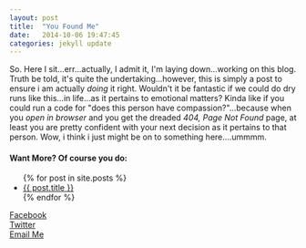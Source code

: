```yaml
---
layout: post
title:  "You Found Me"
date:   2014-10-06 19:47:45
categories: jekyll update
---
```

So. Here I sit...err...actually, I admit it, I'm laying down...working on this blog. Truth be told, it's quite the undertaking...however, this is simply a post to ensure i am actually <em>doing</em> it right. Wouldn't it be fantastic if we could do dry runs like this...in life...as it pertains to emotional matters? Kinda like if you could run a code for "does this person have compassion?"...because when you <em>open in browser</em> and you get the dreaded <em>404, Page Not Found</em> page, at least you are pretty confident with your next decision as it pertains to that person. Wow, i think i just might be on to something here....ummmm.

<h4>Want More? Of course you do:</h4>
<ul>
	{% for post in site.posts %}
    <li>
      <a href="{{ post.url }}">{{ post.title }}</a>
    </li>
  {% endfor %}
</ul>

<a href="http://facebook.com/WendiDonaldsonSpeciale" class="buttonTwo">Facebook</a>
<br><a href="http://twitter.com/WendiSpeciale" class="buttonTwo">Twitter</a><br>
<a href="mailto:wendi@createsalesandmarketing.com?Subject=OHMYBLOG!" target="_top" class="buttonTwo">Email Me</a><br>

<!-- Check out the [Jekyll docs][jekyll] for more info on how to get the most out of Jekyll. File all bugs/feature requests at [Jekyll’s GitHub repo][jekyll-gh]. If you have questions, you can ask them on [Jekyll’s dedicated Help repository][jekyll-help].

[jekyll]:      http://jekyllrb.com
[jekyll-gh]:   https://github.com/jekyll/jekyll
[jekyll-help]: https://github.com/jekyll/jekyll-help -->
